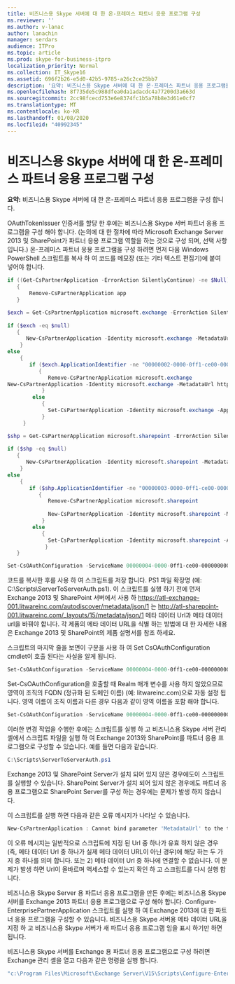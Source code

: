 ```yaml
---
title: 비즈니스용 Skype 서버에 대 한 온-프레미스 파트너 응용 프로그램 구성
ms.reviewer: ''
ms.author: v-lanac
author: lanachin
manager: serdars
audience: ITPro
ms.topic: article
ms.prod: skype-for-business-itpro
localization_priority: Normal
ms.collection: IT_Skype16
ms.assetid: 696f2b26-e5d0-42b5-9785-a26c2ce25bb7
description: '요약: 비즈니스용 Skype 서버에 대 한 온-프레미스 파트너 응용 프로그램을 구성 합니다.'
ms.openlocfilehash: 8f735de5c988dfea0da1adacdc4a77200d3a663d
ms.sourcegitcommit: 2cc98fcecd753e6e8374fc1b5a78b8e3d61e0cf7
ms.translationtype: MT
ms.contentlocale: ko-KR
ms.lasthandoff: 01/08/2020
ms.locfileid: "40992345"
---
```

# <a name="configure-an-on-premises-partner-application-for-skype-for-business-server"></a>비즈니스용 Skype 서버에 대 한 온-프레미스 파트너 응용 프로그램 구성
 
**요약:** 비즈니스용 Skype 서버에 대 한 온-프레미스 파트너 응용 프로그램을 구성 합니다.
  
OAuthTokenIssuer 인증서를 할당 한 후에는 비즈니스용 Skype 서버 파트너 응용 프로그램을 구성 해야 합니다. (논의에 대 한 절차에 따라 Microsoft Exchange Server 2013 및 SharePoint가 파트너 응용 프로그램 역할을 하는 것으로 구성 되며, 선택 사항입니다.) 온-프레미스 파트너 응용 프로그램을 구성 하려면 먼저 다음 Windows PowerShell 스크립트를 복사 하 여 코드를 메모장 (또는 기타 텍스트 편집기)에 붙여 넣어야 합니다.
  
```PowerShell
if ((Get-CsPartnerApplication -ErrorAction SilentlyContinue) -ne $Null)
   {
       Remove-CsPartnerApplication app
   }

$exch = Get-CsPartnerApplication microsoft.exchange -ErrorAction SilentlyContinue
        
if ($exch -eq $null)
   {
      New-CsPartnerApplication -Identity microsoft.exchange -MetadataUrl https://atl-exchange-001.litwareinc.com/autodiscover/metadata/json/1 -ApplicationTrustLevel Full 
    }
else
    {
       if ($exch.ApplicationIdentifier -ne "00000002-0000-0ff1-ce00-000000000000")
          {
             Remove-CsPartnerApplication microsoft.exchange
New-CsPartnerApplication -Identity microsoft.exchange -MetadataUrl https://atl-exchange-001.litwareinc.com/autodiscover/metadata/json/1 -ApplicationTrustLevel Full 
           }
        else
           {
             Set-CsPartnerApplication -Identity microsoft.exchange -ApplicationTrustLevel Full 
           }
     }

$shp = Get-CsPartnerApplication microsoft.sharepoint -ErrorAction SilentlyContinue
        
if ($shp -eq $null)
   {
      New-CsPartnerApplication -Identity microsoft.sharepoint -MetadataUrl http://atl-sharepoint-001.litwareinc.com/jsonmetadata.ashx -ApplicationTrustLevel Full 
    }
else
    {
       if ($shp.ApplicationIdentifier -ne "00000003-0000-0ff1-ce00-000000000000")
          {
             Remove-CsPartnerApplication microsoft.sharepoint
  
             New-CsPartnerApplication -Identity microsoft.sharepoint -MetadataUrl https://atl-sharepoint-001.litwareinc.com/_layouts/15/metadata/json/1 -ApplicationTrustLevel Full 
           }
        else
           {
             Set-CsPartnerApplication -Identity microsoft.sharepoint -ApplicationTrustLevel Full 
            }
   }

Set-CsOAuthConfiguration -ServiceName 00000004-0000-0ff1-ce00-000000000000
```

코드를 복사한 후를 사용 하 여 스크립트를 저장 합니다. PS1 파일 확장명 (예: C:\Scripts\ServerToServerAuth.ps1). 이 스크립트를 실행 하기 전에 먼저 Exchange 2013 및 SharePoint 서버에서 사용 하 https://atl-exchange-001.litwareinc.com/autodiscover/metadata/json/1 는 http://atl-sharepoint-001.litwareinc.com/_layouts/15/metadata/json/1 메타 데이터 Url과 메타 데이터 url을 바꿔야 합니다. 각 제품의 메타 데이터 URL을 식별 하는 방법에 대 한 자세한 내용은 Exchange 2013 및 SharePoint의 제품 설명서를 참조 하세요.
  
스크립트의 마지막 줄을 보면이 구문을 사용 하 여 Set CsOAuthConfiguration cmdlet이 호출 된다는 사실을 알게 됩니다.
  
```PowerShell
Set-CsOAuthConfiguration -ServiceName 00000004-0000-0ff1-ce00-000000000000
```

Set-CsOAuthConfiguration을 호출할 때 Realm 매개 변수를 사용 하지 않았으므로 영역이 조직의 FQDN (정규화 된 도메인 이름) (예: litwareinc.com)으로 자동 설정 됩니다. 영역 이름이 조직 이름과 다른 경우 다음과 같이 영역 이름을 포함 해야 합니다.
  
```PowerShell
Set-CsOAuthConfiguration -ServiceName 00000004-0000-0ff1-ce00-000000000000 -Realm "contoso.com"
```

이러한 변경 작업을 수행한 후에는 스크립트를 실행 하 고 비즈니스용 Skype 서버 관리 셸에서 스크립트 파일을 실행 하 여 Exchange 2013와 SharePoint를 파트너 응용 프로그램으로 구성할 수 있습니다. 예를 들면 다음과 같습니다.
  
```PowerShell
C:\Scripts\ServerToServerAuth.ps1
```

Exchange 2013 및 SharePoint Server가 설치 되어 있지 않은 경우에도이 스크립트를 실행할 수 있습니다. SharePoint Server가 설치 되어 있지 않은 경우에도 파트너 응용 프로그램으로 SharePoint Server를 구성 하는 경우에는 문제가 발생 하지 않습니다.
  
이 스크립트를 실행 하면 다음과 같은 오류 메시지가 나타날 수 있습니다.
  
```PowerShell
New-CsPartnerApplication : Cannot bind parameter 'MetadataUrl' to the target. Exception setting "MetadataUrl": "The metadata document could not be downloaded from the URL in the MetadataUrl parameter or downloaded data is not a valid metadata document."
```

이 오류 메시지는 일반적으로 스크립트에 지정 된 Url 중 하나가 유효 하지 않은 경우 (즉, 메타 데이터 Url 중 하나가 실제 메타 데이터 URL이 아닌 경우)에 해당 하는 두 가지 중 하나를 의미 합니다. 또는 2) 메타 데이터 Url 중 하나에 연결할 수 없습니다. 이 문제가 발생 하면 Url이 올바르며 액세스할 수 있는지 확인 하 고 스크립트를 다시 실행 합니다.
  
비즈니스용 Skype Server 용 파트너 응용 프로그램을 만든 후에는 비즈니스용 Skype 서버를 Exchange 2013 파트너 응용 프로그램으로 구성 해야 합니다. Configure-EnterprisePartnerApplication 스크립트를 실행 하 여 Exchange 2013에 대 한 파트너 응용 프로그램을 구성할 수 있습니다. 비즈니스용 Skype 서버용 메타 데이터 URL을 지정 하 고 비즈니스용 Skype 서버가 새 파트너 응용 프로그램 임을 표시 하기만 하면 됩니다. 
  
비즈니스용 Skype 서버를 Exchange 용 파트너 응용 프로그램으로 구성 하려면 Exchange 관리 셸을 열고 다음과 같은 명령을 실행 합니다.
  
```PowerShell
"c:\Program Files\Microsoft\Exchange Server\V15\Scripts\Configure-EnterprisePartnerApplication.ps1" -AuthMetadataUrl "https://SkypePro.contoso.com/metadata/json/1" -ApplicationType "Lync"
```


